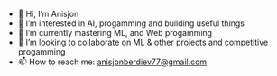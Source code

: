 - 👋 Hi, I’m Anisjon
- 👀 I’m interested in AI, progamming and building useful things
- 🌱 I’m currently mastering ML, and Web progamming 
- 💞️ I’m looking to collaborate on ML & other projects and competitive progamming 
- 📫 How to reach me:  anisjonberdiev77@gmail.com


<!---
aianis/aianis is a ✨ special ✨ repository because its `README.md` (this file) appears on your GitHub profile.
You can click the Preview link to take a look at your changes.
--->
